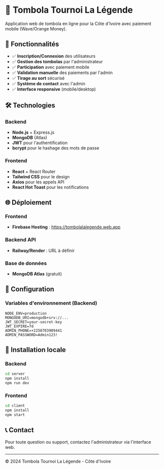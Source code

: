 # 🎰 Tombola Tournoi La Légende

Application web de tombola en ligne pour la Côte d'Ivoire avec paiement mobile (Wave/Orange Money).

## 🚀 Fonctionnalités

- ✅ **Inscription/Connexion** des utilisateurs
- ✅ **Gestion des tombolas** par l'administrateur
- ✅ **Participation** avec paiement mobile
- ✅ **Validation manuelle** des paiements par l'admin
- ✅ **Tirage au sort** sécurisé
- ✅ **Système de contact** avec l'admin
- ✅ **Interface responsive** (mobile/desktop)

## 🛠️ Technologies

### Backend
- **Node.js** + Express.js
- **MongoDB** (Atlas)
- **JWT** pour l'authentification
- **bcrypt** pour le hashage des mots de passe

### Frontend
- **React** + React Router
- **Tailwind CSS** pour le design
- **Axios** pour les appels API
- **React Hot Toast** pour les notifications

## 🌐 Déploiement

### Frontend
- **Firebase Hosting** : https://tombolalalegende.web.app

### Backend API
- **Railway/Render** : URL à définir

### Base de données
- **MongoDB Atlas** (gratuit)

## 📱 Configuration

### Variables d'environnement (Backend)
```env
NODE_ENV=production
MONGODB_URI=mongodb+srv://...
JWT_SECRET=your-secret-key
JWT_EXPIRE=7d
ADMIN_PHONE=+2250703909441
ADMIN_PASSWORD=Admin123!
```

## 🚀 Installation locale

### Backend
```bash
cd server
npm install
npm run dev
```

### Frontend
```bash
cd client
npm install
npm start
```

## 📞 Contact

Pour toute question ou support, contactez l'administrateur via l'interface web.

---

© 2024 Tombola Tournoi La Légende - Côte d'Ivoire